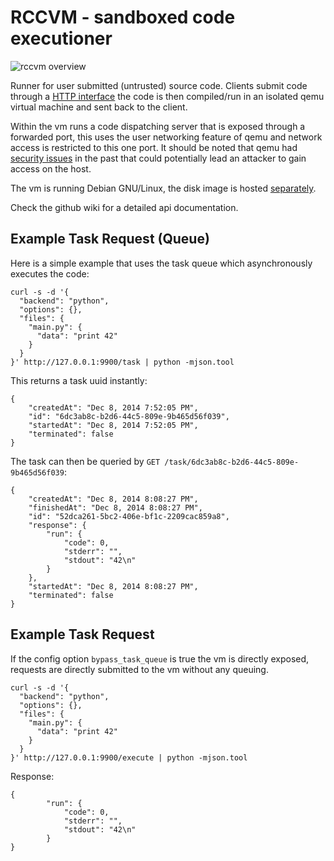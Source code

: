 # RCCVM - sandboxed code executioner

![rccvm overview](http://apoc.cc/rccvm_overview.png)

Runner for user submitted (untrusted) source code. Clients submit code through a [HTTP interface](https://github.com/4poc/rccvm/wiki) the code is then compiled/run in an isolated qemu virtual machine and sent back to the client.

Within the vm runs a code dispatching server that is exposed through a forwarded port, this uses the user networking feature of qemu and network access is restricted to this one port. It should be noted that qemu had [security issues](http://www.cvedetails.com/vulnerability-list/vendor_id-7506/Qemu.html) in the past that could potentially lead an attacker to gain access on the host.

The vm is running Debian GNU/Linux, the disk image is hosted [separately](http://apoc.cc/rccvm/).

Check the github wiki for a detailed api documentation.

## Example Task Request (Queue)

Here is a simple example that uses the task queue which asynchronously executes the code:

```
curl -s -d '{
  "backend": "python",
  "options": {},
  "files": {
    "main.py": {
      "data": "print 42"
    }
  }
}' http://127.0.0.1:9900/task | python -mjson.tool
```

This returns a task uuid instantly:

```
{
    "createdAt": "Dec 8, 2014 7:52:05 PM",
    "id": "6dc3ab8c-b2d6-44c5-809e-9b465d56f039",
    "startedAt": "Dec 8, 2014 7:52:05 PM",
    "terminated": false
}
```

The task can then be queried by `GET /task/6dc3ab8c-b2d6-44c5-809e-9b465d56f039`:

```
{
    "createdAt": "Dec 8, 2014 8:08:27 PM",
    "finishedAt": "Dec 8, 2014 8:08:27 PM",
    "id": "52dca261-5bc2-406e-bf1c-2209cac859a8",
    "response": {
        "run": {
            "code": 0,
            "stderr": "",
            "stdout": "42\n"
        }
    },
    "startedAt": "Dec 8, 2014 8:08:27 PM",
    "terminated": false
}
```

## Example Task Request

If the config option `bypass_task_queue` is true the vm is directly exposed, requests are directly submitted to the vm without any queuing.

```
curl -s -d '{
  "backend": "python",
  "options": {},
  "files": {
    "main.py": {
      "data": "print 42"
    }
  }
}' http://127.0.0.1:9900/execute | python -mjson.tool
```

Response:

```
{
        "run": {
            "code": 0,
            "stderr": "",
            "stdout": "42\n"
        }
}
```
